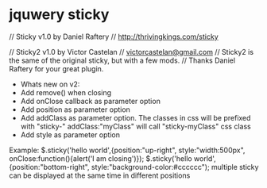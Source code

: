 jquwery sticky
=============
// Sticky v1.0 by Daniel Raftery
// http://thrivingkings.com/sticky

// Sticky2 v1.0 by Victor Castelan
// victorcastelan@gmail.com
// Sticky2 is the same of the original sticky, but with a few mods.
// Thanks Daniel Raftery for your great plugin.

 * Whats new on v2:
 * Add remove() when closing
 * Add onClose callback as parameter option
 * Add position as parameter option
 * Add addClass as parameter option. The classes in css will be prefixed with "sticky-"
   addClass:"myClass" will call "sticky-myClass" css class
 * Add style as parameter option
 
 Example:
 $.sticky('hello world',{position:"up-right", style:"width:500px", onClose:function(){alert('I am closing')});
 $.sticky('hello world',{position:"bottom-right", style:"background-color:#cccccc");
 multiple sticky can be displayed at the same time in different positions


